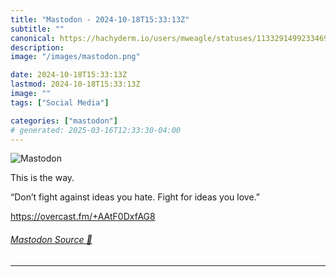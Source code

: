 ```yaml
---
title: "Mastodon - 2024-10-18T15:33:13Z"
subtitle: ""
canonical: https://hachyderm.io/users/mweagle/statuses/113329149923346995
description:
image: "/images/mastodon.png"

date: 2024-10-18T15:33:13Z
lastmod: 2024-10-18T15:33:13Z
image: ""
tags: ["Social Media"]

categories: ["mastodon"]
# generated: 2025-03-16T12:33:30-04:00
---
```

![Mastodon](/images/mastodon.png)

<p>This is the way. </p><p>“Don’t fight against ideas you hate. Fight for ideas you love.”</p><p><a href="https://overcast.fm/+AAtF0DxfAG8" target="_blank" rel="nofollow noopener noreferrer" translate="no"><span class="invisible">https://</span><span class="">overcast.fm/+AAtF0DxfAG8</span><span class="invisible"></span></a></p>


###### [Mastodon Source 🐘](https://hachyderm.io/@mweagle/113329149923346995)

___
